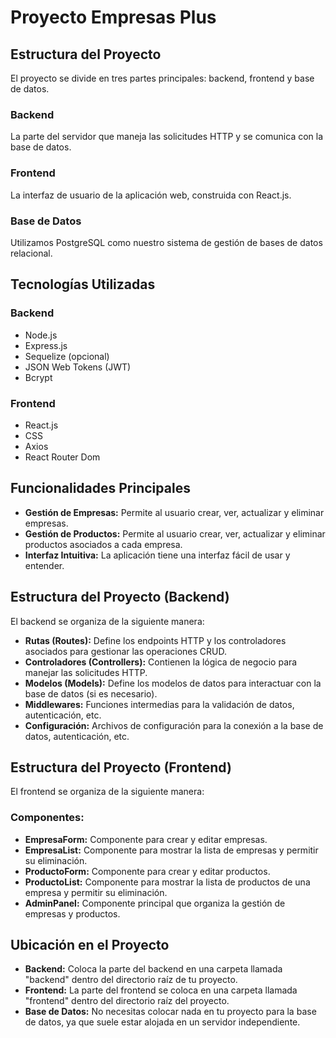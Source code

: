 # Proyecto Empresas Plus

## Estructura del Proyecto

El proyecto se divide en tres partes principales: backend, frontend y base de datos.

### Backend

La parte del servidor que maneja las solicitudes HTTP y se comunica con la base de datos.

### Frontend

La interfaz de usuario de la aplicación web, construida con React.js.

### Base de Datos

Utilizamos PostgreSQL como nuestro sistema de gestión de bases de datos relacional.

## Tecnologías Utilizadas

### Backend

- Node.js
- Express.js
- Sequelize (opcional)
- JSON Web Tokens (JWT)
- Bcrypt

### Frontend

- React.js
- CSS
- Axios
- React Router Dom

## Funcionalidades Principales

- **Gestión de Empresas:** Permite al usuario crear, ver, actualizar y eliminar empresas.
- **Gestión de Productos:** Permite al usuario crear, ver, actualizar y eliminar productos asociados a cada empresa.
- **Interfaz Intuitiva:** La aplicación tiene una interfaz fácil de usar y entender.

## Estructura del Proyecto (Backend)

El backend se organiza de la siguiente manera:

- **Rutas (Routes):** Define los endpoints HTTP y los controladores asociados para gestionar las operaciones CRUD.
- **Controladores (Controllers):** Contienen la lógica de negocio para manejar las solicitudes HTTP.
- **Modelos (Models):** Define los modelos de datos para interactuar con la base de datos (si es necesario).
- **Middlewares:** Funciones intermedias para la validación de datos, autenticación, etc.
- **Configuración:** Archivos de configuración para la conexión a la base de datos, autenticación, etc.

## Estructura del Proyecto (Frontend)

El frontend se organiza de la siguiente manera:

### Componentes:

- **EmpresaForm:** Componente para crear y editar empresas.
- **EmpresaList:** Componente para mostrar la lista de empresas y permitir su eliminación.
- **ProductoForm:** Componente para crear y editar productos.
- **ProductoList:** Componente para mostrar la lista de productos de una empresa y permitir su eliminación.
- **AdminPanel:** Componente principal que organiza la gestión de empresas y productos.

## Ubicación en el Proyecto

- **Backend:** Coloca la parte del backend en una carpeta llamada "backend" dentro del directorio raíz de tu proyecto.
- **Frontend:** La parte del frontend se coloca en una carpeta llamada "frontend" dentro del directorio raíz del proyecto.
- **Base de Datos:** No necesitas colocar nada en tu proyecto para la base de datos, ya que suele estar alojada en un servidor independiente.
